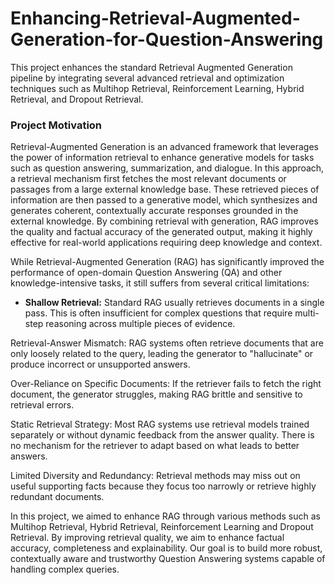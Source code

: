 # Enhancing-Retrieval-Augmented-Generation-for-Question-Answering

This project enhances the standard Retrieval Augmented Generation pipeline by integrating several advanced retrieval and optimization techniques such as Multihop Retrieval, Reinforcement Learning, Hybrid Retrieval, and Dropout Retrieval.

### Project Motivation

Retrieval-Augmented Generation is an advanced framework that leverages the power of information retrieval to enhance generative models for tasks such as question answering, summarization, and dialogue. In this approach, a retrieval mechanism first fetches the most relevant documents or passages from a large external knowledge base. These retrieved pieces of information are then passed to a generative model, which synthesizes and generates coherent, contextually accurate responses grounded in the external knowledge. By combining retrieval with generation, RAG improves the quality and factual accuracy of the generated output, making it highly effective for real-world applications requiring deep knowledge and context.

While Retrieval-Augmented Generation (RAG) has significantly improved the performance of open-domain Question Answering (QA) and other knowledge-intensive tasks, it still suffers from several critical limitations:

* **Shallow Retrieval:** Standard RAG usually retrieves documents in a single pass. This is often insufficient for complex questions that require multi-step reasoning across multiple pieces of evidence.

Retrieval-Answer Mismatch: RAG systems often retrieve documents that are only loosely related to the query, leading the generator to "hallucinate" or produce incorrect or unsupported answers.

Over-Reliance on Specific Documents: If the retriever fails to fetch the right document, the generator struggles, making RAG brittle and sensitive to retrieval errors.

Static Retrieval Strategy: Most RAG systems use retrieval models trained separately or without dynamic feedback from the answer quality. There is no mechanism for the retriever to adapt based on what leads to better answers.

Limited Diversity and Redundancy: Retrieval methods may miss out on useful supporting facts because they focus too narrowly or retrieve highly redundant documents.

In this project, we aimed to enhance RAG through various methods such as Multihop Retrieval, Hybrid Retrieval, Reinforcement Learning and Dropout Retrieval. By improving retrieval quality, we aim to enhance factual accuracy, completeness and explainability. Our goal is to build more robust, contextually aware and trustworthy Question Answering systems capable of handling complex queries.
